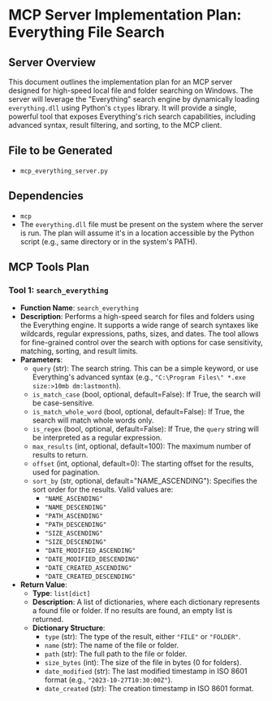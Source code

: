 # MCP Server Implementation Plan: Everything File Search

## Server Overview

This document outlines the implementation plan for an MCP server designed for high-speed local file and folder searching on Windows. The server will leverage the "Everything" search engine by dynamically loading `everything.dll` using Python's `ctypes` library. It will provide a single, powerful tool that exposes Everything's rich search capabilities, including advanced syntax, result filtering, and sorting, to the MCP client.

## File to be Generated

-   `mcp_everything_server.py`

## Dependencies

-   `mcp`
-   The `everything.dll` file must be present on the system where the server is run. The plan will assume it's in a location accessible by the Python script (e.g., same directory or in the system's PATH).

## MCP Tools Plan

### Tool 1: `search_everything`

-   **Function Name**: `search_everything`
-   **Description**: Performs a high-speed search for files and folders using the Everything engine. It supports a wide range of search syntaxes like wildcards, regular expressions, paths, sizes, and dates. The tool allows for fine-grained control over the search with options for case sensitivity, matching, sorting, and result limits.
-   **Parameters**:
    -   `query` (str): The search string. This can be a simple keyword, or use Everything's advanced syntax (e.g., `"C:\Program Files\" *.exe size:>10mb dm:lastmonth`).
    -   `is_match_case` (bool, optional, default=False): If True, the search will be case-sensitive.
    -   `is_match_whole_word` (bool, optional, default=False): If True, the search will match whole words only.
    -   `is_regex` (bool, optional, default=False): If True, the `query` string will be interpreted as a regular expression.
    -   `max_results` (int, optional, default=100): The maximum number of results to return.
    -   `offset` (int, optional, default=0): The starting offset for the results, used for pagination.
    -   `sort_by` (str, optional, default="NAME_ASCENDING"): Specifies the sort order for the results. Valid values are:
        -   `"NAME_ASCENDING"`
        -   `"NAME_DESCENDING"`
        -   `"PATH_ASCENDING"`
        -   `"PATH_DESCENDING"`
        -   `"SIZE_ASCENDING"`
        -   `"SIZE_DESCENDING"`
        -   `"DATE_MODIFIED_ASCENDING"`
        -   `"DATE_MODIFIED_DESCENDING"`
        -   `"DATE_CREATED_ASCENDING"`
        -   `"DATE_CREATED_DESCENDING"`
-   **Return Value**:
    -   **Type**: `list[dict]`
    -   **Description**: A list of dictionaries, where each dictionary represents a found file or folder. If no results are found, an empty list is returned.
    -   **Dictionary Structure**:
        -   `type` (str): The type of the result, either `"FILE"` or `"FOLDER"`.
        -   `name` (str): The name of the file or folder.
        -   `path` (str): The full path to the file or folder.
        -   `size_bytes` (int): The size of the file in bytes (0 for folders).
        -   `date_modified` (str): The last modified timestamp in ISO 8601 format (e.g., `"2023-10-27T10:30:00Z"`).
        -   `date_created` (str): The creation timestamp in ISO 8601 format.